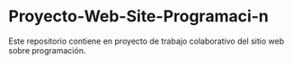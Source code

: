 # Proyecto-Web-Site-Programaci-n
Este repositorio contiene en proyecto de trabajo colaborativo del sitio web sobre programación.
